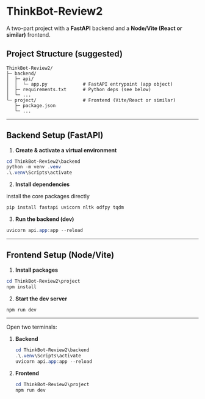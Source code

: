 # ThinkBot-Review2

A two-part project with a **FastAPI** backend and a **Node/Vite (React or similar)** frontend.

## Project Structure (suggested)

```
ThinkBot-Review2/
├─ backend/
│  ├─ api/
│  │  └─ app.py             # FastAPI entrypoint (app object)
│  ├─ requirements.txt      # Python deps (see below)
│  └─ ...
└─ project/                 # Frontend (Vite/React or similar)
   ├─ package.json
   └─ ...
```

---

## Backend Setup (FastAPI)

1. **Create & activate a virtual environment**

```powershell
cd ThinkBot-Review2\backend
python -m venv .venv
.\.venv\Scripts\activate
```

2. **Install dependencies**

install the core packages directly

```powershell
pip install fastapi uvicorn nltk odfpy tqdm
```

3. **Run the backend (dev)**

```powershell
uvicorn api.app:app --reload
```
---

## Frontend Setup (Node/Vite)

1. **Install packages**

```powershell
cd ThinkBot-Review2\project
npm install
```

2. **Start the dev server**

```powershell
npm run dev
```

---

Open two terminals:

1. **Backend**

   ```powershell
   cd ThinkBot-Review2\backend
   .\.venv\Scripts\activate
   uvicorn api.app:app --reload
   ```
2. **Frontend**

   ```powershell
   cd ThinkBot-Review2\project
   npm run dev
   ```






